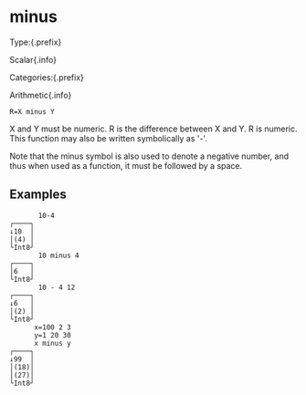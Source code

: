 # minus

Type:{.prefix}

Scalar{.info}

Categories:{.prefix}

Arithmetic{.info}

~~~
R=X minus Y
~~~

X and Y must be numeric. R is the difference between X and Y.  R is numeric. This function may also
be written symbolically as '-'.

Note that the minus symbol is also used to denote a negative number, and thus when used as a
function, it must be followed by a space.

## Examples

~~~
       10-4
┌────┐
↓10  │
│(4) │
└Int8┘
       10 minus 4
┌────┐
│6   │
└Int8┘
       10 - 4 12
┌────┐
↓6   │
│(2) │
└Int8┘
      x=100 2 3
      y=1 20 30
      x minus y
┌────┐
↓99  │
│(18)│
│(27)│
└Int8┘
~~~

